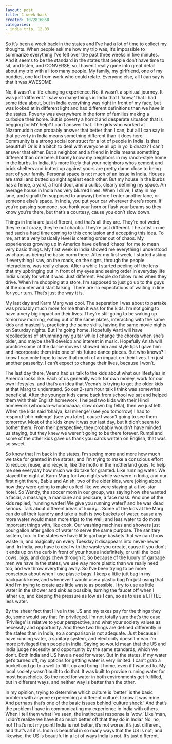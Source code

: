 ```yaml
---
layout: post
title: 1 week back
created: 1072816860
categories:
- india trip, 12.03
---
```

So it’s been a week back in the states and I’ve had a lot of time to collect my thoughts. When people ask me how my trip was, it’s impossible to summarize everything I’ve felt over the past three weeks in five minutes. And it seems to be the standard in the states that people don’t have time to sit, and listen, and CONVERSE, so I haven’t really gone into great detail about my trip with all too many people. My family, my girlfriend, one of my buddies, one kid from work who could relate. Everyone else, all I can say is that it was AWESOME.

No, it wasn’t a life-changing experience. No, it wasn’t a spiritual journey. It was just ‘different.’ I saw so many things in India that I ‘knew,’ that I had some idea about, but in India everything was right in front of my face, but was looked at in different light and had different definitions than we have in the states. Poverty was everywhere in the form of families making a curbside their home. But is poverty a horrid and desperate situation that is begging for MY help? I can’t answer that. The girls who worked at Nizzamuddin can probably answer that better than I can, but all I can say is that poverty in India means something different than it does here. Community is a strong social construct for a lot of people in India. Is that beautiful? Or is it a bitch to deal with everyone all up in yo’ bidnazz? I can’t answer that either. But a neighbor and a friend in India means something different than one here. I barely know my neighbors in my ranch-style home in the burbs. In India, it’s more likely that your neighbors whos cement and brick shelters and butted up against yours are pretty damn close to being part of your family. Personal space is not much of an issue in India. Houses are small and butted up right against each other. But my house in the burbs has a fence, a yard, a front door, and a curbs, clearly defining my space. An average house in India has very blurred lines. When I drive, I stay in my lane, and signal (I’m supposed to anyway) before I enter another lane, or someone else’s space. In India, you put your car wherever there’s room. If you’re passing someone, you honk your horn or flash your beams so they know you’re there, but that’s a courtesy, cause you don’t slow down.

Things in India are just different, and that’s all they are. They’re not weird, they’re not crazy, they’re not chaotic. They’re just different. The artist in me had such a hard time coming to this conclusion and accepting this idea. To me, art at a very basically level is creating order out of chaos. My experiences growing up in America have defined ‘chaos’ for me to mean very basic things. My first week in India showed me everything I understood as chaos as being the basic norm there. After my first week, I started asking if everything I saw, on the roads, on the signs, through the people interactions, was really chaos. After a while I started peeling off the lens that my upbringing put in front of my eyes and seeing order in everyday life India simply for what it was. Just different. People do follow rules when they drive. When I’m shopping at a store, I’m supposed to just go up to the guys at the counter and start talking. There are no expectations of waiting in line for your turn. That’s just the way it is.

My last day and Karm Marg was cool. The seperation I was about to partake was probably much more for me than it was for the kids. I’m not going to have a very big impact on their lives. They’re still going to be waking up tomorrow morning, eating out of the same plates, interacting with the same kids and masterji’s, practicing the same skills, having the same movie nights on Saturday nights. But I’m going home. Hopefully Aarti will have recollections of strumming my guitar while I change the chords when she’s older, and maybe she’ll develop and interest in music. Hopefully Anish will practice some of the dance moves I showed him and style tips I gave him and incorporate them into one of his future dance pieces. But who knows? I know I can only hope to have that much of an impact on their lives. I’m just another passerby. I can’t expect to change their lives, because I won’t.

The last day there, Veena had us talk to the kids about what our lifestyles in America looks like. Each of us generally work for own money, work for our own lifestyles, and that’s an idea that Veena’s is trying to get the older kids at that Marg to understand. So our 2-sum hour talk I think was somewhat beneficial. After the younger kids came back from school we sat and helped them with their English homework, I helped two kids with their Hindi homework (whoooaa-whooooaaaa, slow down big fella), then we just left. When the kids said ‘bhaiya, kal milenge’ (see you tomorrow) I had to respond ‘phir milenge’ (see you later), cause I wasn’t going to see them tomorrow. Most of the kids knew it was our last day, but it didn’t seem to bother them. From their perspective, they probably wouldn’t have minded us staying, but they knew we weren’t going to be there forever. Rumpi and some of the other kids gave us thank you cards written on English, that was so sweet.

So know that I’m back in the states, I’m seeing more and more how much we take for granted in the states, and I’m trying to make a conscious effort to reduce, reuse, and recycle, like the motto in the motherland goes, to help me see everyday how much we do take for granted. Like running water. We stayed the night at Karm Marg for two nights while we were in India, and our first night there, Bablu and Anish, two of the older kids, were joking about how they were going to make us feel like we were staying at a five-star hotel. So Wendy, the soccer mom in our group, was saying how she wanted a facial, a massage, a manicure and pedicure, a face mask. And one of the kids replied, ‘running watter! We give you running water!’ and he was dead serious. Talk about different ideas of luxury… Some of the kids at the Marg can do all their laundry and take a bath is two buckets of water, cause any more water would mean more trips to the well, and less water to do more important things with, like cook. Our washing machines and showers just pour gallon after gallon of water to serve the same purpose. The sanitary system, too. In the states we have little garbage baskets that we can throw waste in, and magically on every Tuesday it disappears into never-never land. In India, you have to deal with the waste you create, cause if you don’t it ends up on the curb in front of your house indefinitely, or until the local cows, pigs, and dogs chew through it. So because of the luxury of garbage men we have in the states, we use way more plastic than we really need too, and we throw everything away. So I’ve been trying to be more conscious about when I use plastic bags. I keep a little jutt bag in my backpack know, and whenever I would use a plastic bag I’m just using that. And I’m trying to create azs little waste as possible. I try to use as little water in the shower and sink as possible, turning the faucet off when I lather up, and keeping the pressure as low as I can, so as to use a LITTLE less water.

By the sheer fact that I live in the US and my taxes pay for the things they do, some would say that I’m privileged. I’m not totally sure that’s the case. ‘Privilege’ is relative to your perspective, and what your society values as necessity and opportunity. And these two things are defined differently in the states than in India, so a comparison is not adequate. Just because I have running water, a sanitary system, and electricity doesn’t mean I’m more privileged than people in India. Saying so would mean that the US and India judge necessity and opportunity by the same standards, which we don’t. Both India and US have a need for water. But in the states, if my water get’s turned off, my options for getting water is very limited. I can’t grab a bucket and go to a well to fill it up and bring it home, even if I wanted to. My local society wasn’t built to do that. It was built to provide running water for most households. So the need for water in both environments get fulfilled, but in different ways, and neither way is better than the other.

In my opinion, trying to determine which culture is ‘better’ is the basic problem with anyone experiencing a different culture. I know it was mine. And perhaps that’s one of the basic issues behind ‘culture shock.’ And that’s the problem I have in communicating my experience in India with others. When I tell them what I’ve seen, the instinctual response is ‘wow.’ Like ‘man, I didn’t realize we have it so much better off that they do in India.’ No, no, no! That’s not my point! India is not better, it’s not worse, it’s just different, and that’s all it is. India is beautiful in so many ways that the US is not, and likewise, the US is beautiful in a lot of ways India is not. It’s just different. 
